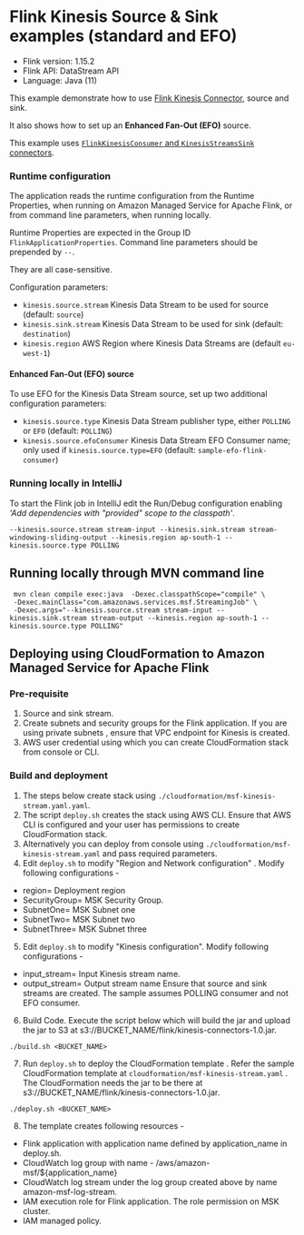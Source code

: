 # Flink Kinesis Source & Sink examples (standard and EFO)

* Flink version: 1.15.2
* Flink API: DataStream API
* Language: Java (11)


This example demonstrate how to use [Flink Kinesis Connector](https://nightlies.apache.org/flink/flink-docs-release-1.15/docs/connectors/datastream/kinesis/), source and sink.

It also shows how to set up an **Enhanced Fan-Out (EFO)** source.

This example uses [`FlinkKinesisConsumer` and `KinesisStreamsSink` connectors](https://nightlies.apache.org/flink/flink-docs-release-1.15/docs/connectors/datastream/kinesis/).

### Runtime configuration

The application reads the runtime configuration from the Runtime Properties, when running on Amazon Managed Service for Apache Flink,
or from command line parameters, when running locally.

Runtime Properties are expected in the Group ID `FlinkApplicationProperties`.
Command line parameters should be prepended by `--`.

They are all case-sensitive.

Configuration parameters:

* `kinesis.source.stream` Kinesis Data Stream to be used for source (default: `source`)
* `kinesis.sink.stream` Kinesis Data Stream to be used for sink (default: `destination`)
* `kinesis.region` AWS Region where Kinesis Data Streams are (default `eu-west-1`)

#### Enhanced Fan-Out (EFO) source

To use EFO for the Kinesis Data Stream source, set up two additional configuration parameters:

* `kinesis.source.type` Kinesis Data Stream publisher type, either `POLLING` or `EFO` (default: `POLLING`)
* `kinesis.source.efoConsumer` Kinesis Data Stream EFO Consumer name; only used if `kinesis.source.type=EFO` (default: `sample-efo-flink-consumer`)

### Running locally in IntelliJ

To start the Flink job in IntelliJ edit the Run/Debug configuration enabling *'Add dependencies with "provided" scope to the classpath'*.

```
--kinesis.source.stream stream-input --kinesis.sink.stream stream-windowing-sliding-output --kinesis.region ap-south-1 --kinesis.source.type POLLING
```


## Running locally through MVN command line

```
 mvn clean compile exec:java  -Dexec.classpathScope="compile" \
 -Dexec.mainClass="com.amazonaws.services.msf.StreamingJob" \
 -Dexec.args="--kinesis.source.stream stream-input --kinesis.sink.stream stream-output --kinesis.region ap-south-1 --kinesis.source.type POLLING" 

```

## Deploying using CloudFormation to Amazon Managed Service for Apache Flink
### Pre-requisite
1. Source and sink stream.
2. Create subnets and security groups for the Flink application. If you are using private subnets , ensure that VPC endpoint for Kinesis is created.
3. AWS user credential using which you can create CloudFormation stack from console or CLI.

### Build and deployment
1. The steps below create stack using `./cloudformation/msf-kinesis-stream.yaml.yaml`.
2. The script `deploy.sh` creates the stack using AWS CLI. Ensure that AWS CLI is configured and your user has permissions to create CloudFormation stack.
3. Alternatively you can deploy from console using `./cloudformation/msf-kinesis-stream.yaml` and pass required parameters.
4. Edit `deploy.sh` to modify  "Region and Network configuration" . Modify following configurations -
* region= Deployment region
* SecurityGroup= MSK Security Group.
* SubnetOne= MSK Subnet one
* SubnetTwo= MSK Subnet two
* SubnetThree= MSK Subnet three

5. Edit `deploy.sh` to modify "Kinesis configuration". Modify following configurations -
* input_stream= Input Kinesis stream name.
* output_stream= Output stream name
Ensure that source and sink streams are created. The sample assumes POLLING consumer and not EFO consumer. 

6. Build Code. Execute the script below which will build the jar and upload the jar to S3 at s3://BUCKET_NAME/flink/kinesis-connectors-1.0.jar.
```shell
./build.sh <BUCKET_NAME>
```
7. Run `deploy.sh` to deploy the CloudFormation template . Refer the sample CloudFormation template at `cloudformation/msf-kinesis-stream.yaml` .
   The CloudFormation needs the jar to be there at s3://BUCKET_NAME/flink/kinesis-connectors-1.0.jar.

```
./deploy.sh <BUCKET_NAME> 
```
8. The template creates following resources -
* Flink application with application name defined by application_name in deploy.sh.
* CloudWatch log group with name - /aws/amazon-msf/${application_name}
* CloudWatch log stream under the log group created above by name amazon-msf-log-stream.
* IAM execution role for Flink application. The role permission on MSK cluster.
* IAM managed policy.
